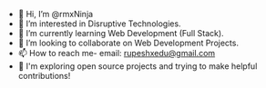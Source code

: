 - 👋 Hi, I’m @rmxNinja
- 👀 I’m interested in Disruptive Technologies.
- 🌱 I’m currently learning Web Development (Full Stack).
- 💞️ I’m looking to collaborate on Web Development Projects.
- 📫 How to reach me- email: rupeshxedu@gmail.com
- 💞️ I'm exploring open source projects and trying to make helpful contributions!
<!---
rmxNinja/rmxNinja is a ✨ special ✨ repository because its `README.md` (this file) appears on your GitHub profile.
You can click the Preview link to take a look at your changes.
--->
